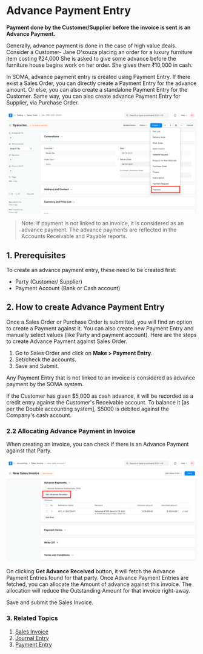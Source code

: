 
# Advance Payment Entry


**Payment done by the Customer/Supplier before the invoice is sent is an Advance Payment.**


Generally, advance payment is done in the case of high value deals. Consider a Customer- Jane D'souza placing an order for a luxury furniture item costing ₹24,000 She is asked to give some advance before the furniture house begins work on her order. She gives them ₹10,000 in cash.


In SOMA, advance payment entry is created using Payment Entry. If there exist a Sales Order, you can directly create a Payment Entry for the advance amount. Or else, you can also create a standalone Payment Entry for the Customer. Same way, you can also create advance Payment Entry for Supplier, via Purchase Order.


![Payment Entry From Sales Order](/files/payment-option-in-sales-order.png)



> 
> Note: If payment is not linked to an invoice, it is considered as an advance payment. The advance payments are reflected in the Accounts Receivable and Payable reports.
> 
> 
> 


## 1. Prerequisites


To create an advance payment entry, these need to be created first:


* Party (Customer/ Supplier)
* Payment Account (Bank or Cash account)


## 2. How to create Advance Payment Entry


Once a Sales Order or Purchase Order is submitted, you will find an option to create a Payment against it. You can also create new Payment Entry and manually select values (like Party and payment account). Here are the steps to create Advance Payment against Sales Order.


1. Go to Sales Order and click on **Make > Payment Entry**.
2. Set/check the accounts.
3. Save and Submit.


Any Payment Entry that is not linked to an invoice is considered as advance payment by the SOMA system.


If the Customer has given $5,000 as cash advance, it will be recorded as a
credit entry against the Customer's Receivable account. To balance it [as per the Double
accounting system], $5000 is debited against the Company's cash account.


### 2.2 Allocating Advance Payment in Invoice


When creating an invoice, you can check if there is an Advance Payment against that Party.


![Fetch Advance Payments in Sales Invoice](/files/fetch-advance-payments-in-invoice.png)


On clicking **Get Advance Received** button, it will fetch the Advance Payment Entries found for that party. Once Advance Payment Entries are fetched, you can allocate the Amount of advance against this invoice. The allocation will reduce the Outstanding Amount for that invoice right-away.


Save and submit the Sales Invoice.


### 3. Related Topics


1. [Sales Invoice](/docs/en/accounts/sales-invoice)
2. [Journal Entry](/docs/en/accounts/journal-entry)
3. [Payment Entry](/docs/en/accounts/payment-entry)


